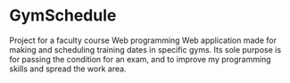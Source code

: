 # GymSchedule
Project for a faculty course Web programming 
Web application made for making and scheduling training dates in specific gyms. 
Its sole purpose is for passing the condition for an exam, and to improve my programming skills and spread the work area.
